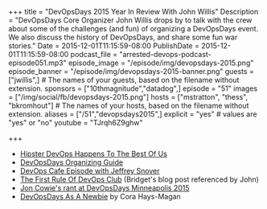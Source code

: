 +++
title = "DevOpsDays 2015 Year In Review With John Willis"
Description = "DevOpsDays Core Organizer John Willis drops by to talk with the crew about some of the challenges (and fun) of organizing a DevOpsDays event. We also discuss the history of DevOpsDays, and share some fun war stories."
Date = 2015-12-01T11:15:59-08:00
PublishDate = 2015-12-01T11:15:59-08:00
podcast_file = "arrested-devops-podcast-episode051.mp3"
episode_image = "/episode/img/devopsdays-2015.png"
episode_banner = "/episode/img/devopsdays-2015-banner.png"
guests = ["jwillis",] # The names of your guests, based on the filename without extension.
sponsors = ["10thmagnitude","datadog",]
episode = "51"
images = ["/img/social/fb/devopsdays-2015.png"]
hosts = ["mstratton", "thess", "bkromhout"] # The names of your hosts, based on the filename without extension.
aliases = ["/51","devopsdays2015",]
explicit = "yes" # values are "yes" or "no"
youtube = "TJrqh6Z9ghw"

+++
- [Hipster DevOps Happens To The Best Of Us](http://www.mattstratton.com/devops/hipster-devops-happens-to-the-best-of-us)
- [DevOpsDays Organizing Guide](http://www.devopsdays.org/pages/organizing/)
- [DevOps Cafe Episode with Jeffrey Snover](http://devopscafe.org/show/2012/11/27/devops-cafe-episode-36.html)
- [The First Rule Of DevOps Club](http://bridgetkromhout.com/blog/2014/11/03/the-first-rule-of-devops-club/) (Bridget's blog post referenced by John)
- [Jon Cowie's rant at DevOpsDays Minneapolis 2015](https://youtu.be/pt_qtcfTk3M?t=28m21s)
- [DevOpsDays As A Newbie](http://corainchicago.github.io/blog/me-DevOpsDays.html) by Cora Hays-Magan
